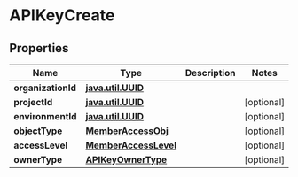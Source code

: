 
# APIKeyCreate

## Properties
Name | Type | Description | Notes
------------ | ------------- | ------------- | -------------
**organizationId** | [**java.util.UUID**](java.util.UUID.md) |  | 
**projectId** | [**java.util.UUID**](java.util.UUID.md) |  |  [optional]
**environmentId** | [**java.util.UUID**](java.util.UUID.md) |  |  [optional]
**objectType** | [**MemberAccessObj**](MemberAccessObj.md) |  |  [optional]
**accessLevel** | [**MemberAccessLevel**](MemberAccessLevel.md) |  |  [optional]
**ownerType** | [**APIKeyOwnerType**](APIKeyOwnerType.md) |  |  [optional]



